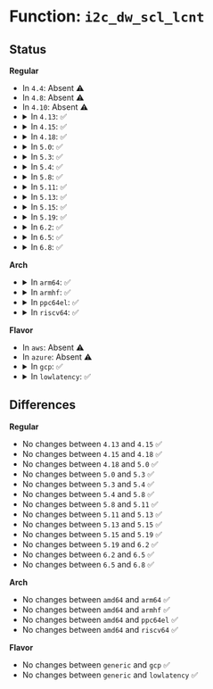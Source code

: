 # Function: <code>i2c_dw_scl_lcnt</code>

## Status
<b>Regular</b>
<ul>
<li>
In <code>4.4</code>: Absent ⚠️
</li>
<li>
In <code>4.8</code>: Absent ⚠️
</li>
<li>
In <code>4.10</code>: Absent ⚠️
</li>
<li>
<details>
<summary>In <code>4.13</code>: ✅</summary>

```c
u32 i2c_dw_scl_lcnt(u32 ic_clk, u32 tLOW, u32 tf, int offset);
```

**Collision:** Unique Global

**Inline:** No

**Transformation:** False

**Instances:**

```
In drivers/i2c/busses/i2c-designware-common.c (ffffffff81725d10)
Location: drivers/i2c/busses/i2c-designware-common.c:135
Inline: False
```
**Symbols:**

```
ffffffff81725d10-ffffffff81725d36: i2c_dw_scl_lcnt (STB_GLOBAL)
```
</details>
</li>
<li>
<details>
<summary>In <code>4.15</code>: ✅</summary>

```c
u32 i2c_dw_scl_lcnt(u32 ic_clk, u32 tLOW, u32 tf, int offset);
```

**Collision:** Unique Global

**Inline:** No

**Transformation:** False

**Instances:**

```
In drivers/i2c/busses/i2c-designware-common.c (ffffffff81797360)
Location: drivers/i2c/busses/i2c-designware-common.c:135
Inline: False
```
**Symbols:**

```
ffffffff81797360-ffffffff81797386: i2c_dw_scl_lcnt (STB_GLOBAL)
```
</details>
</li>
<li>
<details>
<summary>In <code>4.18</code>: ✅</summary>

```c
u32 i2c_dw_scl_lcnt(u32 ic_clk, u32 tLOW, u32 tf, int offset);
```

**Collision:** Unique Global

**Inline:** No

**Transformation:** False

**Instances:**

```
In drivers/i2c/busses/i2c-designware-common.c (ffffffff817d9f80)
Location: drivers/i2c/busses/i2c-designware-common.c:136
Inline: False
```
**Symbols:**

```
ffffffff817d9f80-ffffffff817d9fa6: i2c_dw_scl_lcnt (STB_GLOBAL)
```
</details>
</li>
<li>
<details>
<summary>In <code>5.0</code>: ✅</summary>

```c
u32 i2c_dw_scl_lcnt(u32 ic_clk, u32 tLOW, u32 tf, int offset);
```

**Collision:** Unique Global

**Inline:** No

**Transformation:** False

**Instances:**

```
In drivers/i2c/busses/i2c-designware-common.c (ffffffff81801190)
Location: drivers/i2c/busses/i2c-designware-common.c:158
Inline: False
Direct callers:
  - drivers/i2c/busses/i2c-designware-master.c:i2c_dw_probe
  - drivers/i2c/busses/i2c-designware-master.c:i2c_dw_probe
```
**Symbols:**

```
ffffffff81801190-ffffffff818011b6: i2c_dw_scl_lcnt (STB_GLOBAL)
```
</details>
</li>
<li>
<details>
<summary>In <code>5.3</code>: ✅</summary>

```c
u32 i2c_dw_scl_lcnt(u32 ic_clk, u32 tLOW, u32 tf, int offset);
```

**Collision:** Unique Global

**Inline:** No

**Transformation:** False

**Instances:**

```
In drivers/i2c/busses/i2c-designware-common.c (ffffffff81842520)
Location: drivers/i2c/busses/i2c-designware-common.c:158
Inline: False
Direct callers:
  - drivers/i2c/busses/i2c-designware-master.c:i2c_dw_probe
  - drivers/i2c/busses/i2c-designware-master.c:i2c_dw_probe
```
**Symbols:**

```
ffffffff81842520-ffffffff81842545: i2c_dw_scl_lcnt (STB_GLOBAL)
```
</details>
</li>
<li>
<details>
<summary>In <code>5.4</code>: ✅</summary>

```c
u32 i2c_dw_scl_lcnt(u32 ic_clk, u32 tLOW, u32 tf, int offset);
```

**Collision:** Unique Global

**Inline:** No

**Transformation:** False

**Instances:**

```
In drivers/i2c/busses/i2c-designware-common.c (ffffffff81873ea0)
Location: drivers/i2c/busses/i2c-designware-common.c:158
Inline: False
Direct callers:
  - drivers/i2c/busses/i2c-designware-master.c:i2c_dw_probe
  - drivers/i2c/busses/i2c-designware-master.c:i2c_dw_probe
```
**Symbols:**

```
ffffffff81873ea0-ffffffff81873ec5: i2c_dw_scl_lcnt (STB_GLOBAL)
```
</details>
</li>
<li>
<details>
<summary>In <code>5.8</code>: ✅</summary>

```c
u32 i2c_dw_scl_lcnt(u32 ic_clk, u32 tLOW, u32 tf, int offset);
```

**Collision:** Unique Global

**Inline:** No

**Transformation:** False

**Instances:**

```
In drivers/i2c/busses/i2c-designware-common.c (ffffffff819484f0)
Location: drivers/i2c/busses/i2c-designware-common.c:370
Inline: False
Direct callers:
  - drivers/i2c/busses/i2c-designware-master.c:i2c_dw_set_timings_master
  - drivers/i2c/busses/i2c-designware-master.c:i2c_dw_set_timings_master
  - drivers/i2c/busses/i2c-designware-master.c:i2c_dw_set_timings_master
  - drivers/i2c/busses/i2c-designware-master.c:i2c_dw_set_timings_master
```
**Symbols:**

```
ffffffff819484f0-ffffffff81948515: i2c_dw_scl_lcnt (STB_GLOBAL)
```
</details>
</li>
<li>
<details>
<summary>In <code>5.11</code>: ✅</summary>

```c
u32 i2c_dw_scl_lcnt(u32 ic_clk, u32 tLOW, u32 tf, int offset);
```

**Collision:** Unique Global

**Inline:** No

**Transformation:** False

**Instances:**

```
In drivers/i2c/busses/i2c-designware-common.c (ffffffff8194e2f0)
Location: drivers/i2c/busses/i2c-designware-common.c:370
Inline: False
Direct callers:
  - drivers/i2c/busses/i2c-designware-master.c:i2c_dw_set_timings_master
  - drivers/i2c/busses/i2c-designware-master.c:i2c_dw_set_timings_master
  - drivers/i2c/busses/i2c-designware-master.c:i2c_dw_set_timings_master
  - drivers/i2c/busses/i2c-designware-master.c:i2c_dw_set_timings_master
```
**Symbols:**

```
ffffffff8194e2f0-ffffffff8194e315: i2c_dw_scl_lcnt (STB_GLOBAL)
```
</details>
</li>
<li>
<details>
<summary>In <code>5.13</code>: ✅</summary>

```c
u32 i2c_dw_scl_lcnt(u32 ic_clk, u32 tLOW, u32 tf, int offset);
```

**Collision:** Unique Global

**Inline:** No

**Transformation:** False

**Instances:**

```
In drivers/i2c/busses/i2c-designware-common.c (ffffffff81931e60)
Location: drivers/i2c/busses/i2c-designware-common.c:373
Inline: False
Direct callers:
  - drivers/i2c/busses/i2c-designware-master.c:i2c_dw_set_timings_master
  - drivers/i2c/busses/i2c-designware-master.c:i2c_dw_set_timings_master
  - drivers/i2c/busses/i2c-designware-master.c:i2c_dw_set_timings_master
  - drivers/i2c/busses/i2c-designware-master.c:i2c_dw_set_timings_master
```
**Symbols:**

```
ffffffff81931e60-ffffffff81931e85: i2c_dw_scl_lcnt (STB_GLOBAL)
```
</details>
</li>
<li>
<details>
<summary>In <code>5.15</code>: ✅</summary>

```c
u32 i2c_dw_scl_lcnt(u32 ic_clk, u32 tLOW, u32 tf, int offset);
```

**Collision:** Unique Global

**Inline:** No

**Transformation:** False

**Instances:**

```
In drivers/i2c/busses/i2c-designware-common.c (ffffffff819d5180)
Location: drivers/i2c/busses/i2c-designware-common.c:373
Inline: False
Direct callers:
  - drivers/i2c/busses/i2c-designware-master.c:i2c_dw_set_timings_master
  - drivers/i2c/busses/i2c-designware-master.c:i2c_dw_set_timings_master
  - drivers/i2c/busses/i2c-designware-master.c:i2c_dw_set_timings_master
  - drivers/i2c/busses/i2c-designware-master.c:i2c_dw_set_timings_master
```
**Symbols:**

```
ffffffff819d5180-ffffffff819d51af: i2c_dw_scl_lcnt (STB_GLOBAL)
```
</details>
</li>
<li>
<details>
<summary>In <code>5.19</code>: ✅</summary>

```c
u32 i2c_dw_scl_lcnt(u32 ic_clk, u32 tLOW, u32 tf, int offset);
```

**Collision:** Unique Global

**Inline:** No

**Transformation:** False

**Instances:**

```
In drivers/i2c/busses/i2c-designware-common.c (ffffffff81b37b30)
Location: drivers/i2c/busses/i2c-designware-common.c:373
Inline: False
Direct callers:
  - drivers/i2c/busses/i2c-designware-master.c:i2c_dw_set_timings_master
  - drivers/i2c/busses/i2c-designware-master.c:i2c_dw_set_timings_master
  - drivers/i2c/busses/i2c-designware-master.c:i2c_dw_set_timings_master
  - drivers/i2c/busses/i2c-designware-master.c:i2c_dw_set_timings_master
```
**Symbols:**

```
ffffffff81b37b30-ffffffff81b37b68: i2c_dw_scl_lcnt (STB_GLOBAL)
```
</details>
</li>
<li>
<details>
<summary>In <code>6.2</code>: ✅</summary>

```c
u32 i2c_dw_scl_lcnt(u32 ic_clk, u32 tLOW, u32 tf, int offset);
```

**Collision:** Unique Global

**Inline:** No

**Transformation:** False

**Instances:**

```
In drivers/i2c/busses/i2c-designware-common.c (ffffffff81ccd0b0)
Location: drivers/i2c/busses/i2c-designware-common.c:375
Inline: False
Direct callers:
  - drivers/i2c/busses/i2c-designware-master.c:i2c_dw_set_timings_master
  - drivers/i2c/busses/i2c-designware-master.c:i2c_dw_set_timings_master
  - drivers/i2c/busses/i2c-designware-master.c:i2c_dw_set_timings_master
  - drivers/i2c/busses/i2c-designware-master.c:i2c_dw_set_timings_master
```
**Symbols:**

```
ffffffff81ccd0b0-ffffffff81ccd0ed: i2c_dw_scl_lcnt (STB_GLOBAL)
```
</details>
</li>
<li>
<details>
<summary>In <code>6.5</code>: ✅</summary>

```c
u32 i2c_dw_scl_lcnt(u32 ic_clk, u32 tLOW, u32 tf, int offset);
```

**Collision:** Unique Global

**Inline:** No

**Transformation:** False

**Instances:**

```
In drivers/i2c/busses/i2c-designware-common.c (ffffffff81d34e10)
Location: drivers/i2c/busses/i2c-designware-common.c:375
Inline: False
Direct callers:
  - drivers/i2c/busses/i2c-designware-master.c:i2c_dw_set_timings_master
  - drivers/i2c/busses/i2c-designware-master.c:i2c_dw_set_timings_master
  - drivers/i2c/busses/i2c-designware-master.c:i2c_dw_set_timings_master
  - drivers/i2c/busses/i2c-designware-master.c:i2c_dw_set_timings_master
```
**Symbols:**

```
ffffffff81d34e10-ffffffff81d34e4d: i2c_dw_scl_lcnt (STB_GLOBAL)
```
</details>
</li>
<li>
<details>
<summary>In <code>6.8</code>: ✅</summary>

```c
u32 i2c_dw_scl_lcnt(u32 ic_clk, u32 tLOW, u32 tf, int offset);
```

**Collision:** Unique Global

**Inline:** No

**Transformation:** False

**Instances:**

```
In drivers/i2c/busses/i2c-designware-common.c (ffffffff81deaec0)
Location: drivers/i2c/busses/i2c-designware-common.c:375
Inline: False
Direct callers:
  - drivers/i2c/busses/i2c-designware-master.c:i2c_dw_set_timings_master
  - drivers/i2c/busses/i2c-designware-master.c:i2c_dw_set_timings_master
  - drivers/i2c/busses/i2c-designware-master.c:i2c_dw_set_timings_master
  - drivers/i2c/busses/i2c-designware-master.c:i2c_dw_set_timings_master
```
**Symbols:**

```
ffffffff81deaec0-ffffffff81deaefd: i2c_dw_scl_lcnt (STB_GLOBAL)
```
</details>
</li>
</ul>
<b>Arch</b>
<ul>
<li>
<details>
<summary>In <code>arm64</code>: ✅</summary>

```c
u32 i2c_dw_scl_lcnt(u32 ic_clk, u32 tLOW, u32 tf, int offset);
```

**Collision:** Unique Global

**Inline:** No

**Transformation:** False

**Instances:**

```
In drivers/i2c/busses/i2c-designware-common.c (ffff800010ab8c98)
Location: drivers/i2c/busses/i2c-designware-common.c:158
Inline: False
Direct callers:
  - drivers/i2c/busses/i2c-designware-master.c:i2c_dw_probe
  - drivers/i2c/busses/i2c-designware-master.c:i2c_dw_probe
```
**Symbols:**

```
ffff800010ab8c98-ffff800010ab8cf8: i2c_dw_scl_lcnt (STB_GLOBAL)
```
</details>
</li>
<li>
<details>
<summary>In <code>armhf</code>: ✅</summary>

```c
u32 i2c_dw_scl_lcnt(u32 ic_clk, u32 tLOW, u32 tf, int offset);
```

**Collision:** Unique Global

**Inline:** No

**Transformation:** False

**Instances:**

```
In drivers/i2c/busses/i2c-designware-common.c (c0b982a4)
Location: drivers/i2c/busses/i2c-designware-common.c:158
Inline: False
Direct callers:
  - drivers/i2c/busses/i2c-designware-master.c:i2c_dw_probe
  - drivers/i2c/busses/i2c-designware-master.c:i2c_dw_probe
```
**Symbols:**

```
c0b982a4-c0b982e0: i2c_dw_scl_lcnt (STB_GLOBAL)
```
</details>
</li>
<li>
<details>
<summary>In <code>ppc64el</code>: ✅</summary>

```c
u32 i2c_dw_scl_lcnt(u32 ic_clk, u32 tLOW, u32 tf, int offset);
```

**Collision:** Unique Global

**Inline:** No

**Transformation:** False

**Instances:**

```
In drivers/i2c/busses/i2c-designware-common.c (c000000000b9bc10)
Location: drivers/i2c/busses/i2c-designware-common.c:158
Inline: False
Direct callers:
  - drivers/i2c/busses/i2c-designware-master.c:i2c_dw_probe
  - drivers/i2c/busses/i2c-designware-master.c:i2c_dw_probe
```
**Symbols:**

```
c000000000b9bc10-c000000000b9bc48: i2c_dw_scl_lcnt (STB_GLOBAL)
```
</details>
</li>
<li>
<details>
<summary>In <code>riscv64</code>: ✅</summary>

```c
u32 i2c_dw_scl_lcnt(u32 ic_clk, u32 tLOW, u32 tf, int offset);
```

**Collision:** Unique Global

**Inline:** No

**Transformation:** False

**Instances:**

```
In drivers/i2c/busses/i2c-designware-common.c (ffffffe0006bdba2)
Location: drivers/i2c/busses/i2c-designware-common.c:158
Inline: False
Direct callers:
  - drivers/i2c/busses/i2c-designware-master.c:i2c_dw_probe
  - drivers/i2c/busses/i2c-designware-master.c:i2c_dw_probe
```
**Symbols:**

```
ffffffe0006bdba2-ffffffe0006bdbf8: i2c_dw_scl_lcnt (STB_GLOBAL)
```
</details>
</li>
</ul>
<b>Flavor</b>
<ul>
<li>
In <code>aws</code>: Absent ⚠️
</li>
<li>
In <code>azure</code>: Absent ⚠️
</li>
<li>
<details>
<summary>In <code>gcp</code>: ✅</summary>

```c
u32 i2c_dw_scl_lcnt(u32 ic_clk, u32 tLOW, u32 tf, int offset);
```

**Collision:** Unique Global

**Inline:** No

**Transformation:** False

**Instances:**

```
In drivers/i2c/busses/i2c-designware-common.c (ffffffff81869350)
Location: drivers/i2c/busses/i2c-designware-common.c:158
Inline: False
Direct callers:
  - drivers/i2c/busses/i2c-designware-master.c:i2c_dw_probe
  - drivers/i2c/busses/i2c-designware-master.c:i2c_dw_probe
```
**Symbols:**

```
ffffffff81869350-ffffffff81869375: i2c_dw_scl_lcnt (STB_GLOBAL)
```
</details>
</li>
<li>
<details>
<summary>In <code>lowlatency</code>: ✅</summary>

```c
u32 i2c_dw_scl_lcnt(u32 ic_clk, u32 tLOW, u32 tf, int offset);
```

**Collision:** Unique Global

**Inline:** No

**Transformation:** False

**Instances:**

```
In drivers/i2c/busses/i2c-designware-common.c (ffffffff818832e0)
Location: drivers/i2c/busses/i2c-designware-common.c:158
Inline: False
Direct callers:
  - drivers/i2c/busses/i2c-designware-master.c:i2c_dw_probe
  - drivers/i2c/busses/i2c-designware-master.c:i2c_dw_probe
```
**Symbols:**

```
ffffffff818832e0-ffffffff81883305: i2c_dw_scl_lcnt (STB_GLOBAL)
```
</details>
</li>
</ul>

## Differences
<b>Regular</b>
<ul>
<li>
No changes between <code>4.13</code> and <code>4.15</code> ✅
</li>
<li>
No changes between <code>4.15</code> and <code>4.18</code> ✅
</li>
<li>
No changes between <code>4.18</code> and <code>5.0</code> ✅
</li>
<li>
No changes between <code>5.0</code> and <code>5.3</code> ✅
</li>
<li>
No changes between <code>5.3</code> and <code>5.4</code> ✅
</li>
<li>
No changes between <code>5.4</code> and <code>5.8</code> ✅
</li>
<li>
No changes between <code>5.8</code> and <code>5.11</code> ✅
</li>
<li>
No changes between <code>5.11</code> and <code>5.13</code> ✅
</li>
<li>
No changes between <code>5.13</code> and <code>5.15</code> ✅
</li>
<li>
No changes between <code>5.15</code> and <code>5.19</code> ✅
</li>
<li>
No changes between <code>5.19</code> and <code>6.2</code> ✅
</li>
<li>
No changes between <code>6.2</code> and <code>6.5</code> ✅
</li>
<li>
No changes between <code>6.5</code> and <code>6.8</code> ✅
</li>
</ul>
<b>Arch</b>
<ul>
<li>
No changes between <code>amd64</code> and <code>arm64</code> ✅
</li>
<li>
No changes between <code>amd64</code> and <code>armhf</code> ✅
</li>
<li>
No changes between <code>amd64</code> and <code>ppc64el</code> ✅
</li>
<li>
No changes between <code>amd64</code> and <code>riscv64</code> ✅
</li>
</ul>
<b>Flavor</b>
<ul>
<li>
No changes between <code>generic</code> and <code>gcp</code> ✅
</li>
<li>
No changes between <code>generic</code> and <code>lowlatency</code> ✅
</li>
</ul>
